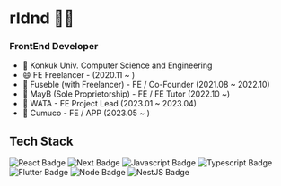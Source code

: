 # rldnd 👋🏻 
### FrontEnd Developer

- 🏫 Konkuk Univ. Computer Science and Engineering
- 😄 FE Freelancer - (2020.11 ~ )
- 🏢 Fuseble (with Freelancer) - FE / Co-Founder (2021.08 ~ 2022.10)
- 🏢 MayB (Sole Proprietorship) - FE / FE Tutor (2022.10 ~)
- 🏢 WATA - FE Project Lead (2023.01 ~ 2023.04)
- 🏢 Cumuco - FE / APP (2023.05 ~ )


## Tech Stack
![React Badge](https://img.shields.io/badge/React-61DAFB?logo=react&logoColor=white)
![Next Badge](https://img.shields.io/badge/Next.js-000000?logo=next.js&logoColor=white)
![Javascript Badge](https://img.shields.io/badge/Javascript-F7DF1E?logo=Javascript&logoColor=white)
![Typescript Badge](https://img.shields.io/badge/Typescript-3178C6?logo=typescript&logoColor=white)
![Flutter Badge](https://img.shields.io/badge/Flutter-02569B?logo=flutter&logoColor=white)
![Node Badge](https://img.shields.io/badge/Node.js-339933?logo=Node.js&logoColor=white)
![NestJS Badge](https://img.shields.io/badge/NestJS-E0234E?logo=NestJS&logoColor=white)
